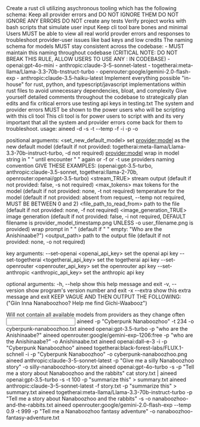 <outline critical=true>
    Create a rust cli utilizing asychronous tooling which has the following schema:
</outline critical=true>

<rules critical=true>
    <rule>Keep all provider errors and DO NOT IGNORE THEM</rule>
    <rule>DO NOT IGNORE ANY ERRORS</rule>
    <rule>DO NOT create any tests</rule>
    <rule>Verify project works with bash scripts that simulate user input</rule>
    <rule>Keep cli tool bare bones and minimal</rule>
    <rule>Users MUST be able to view all real world provder errors and responses to troubleshoot provider-user issues like bad keys and low credits</rule>
    <rule>The naming schema for models MUST stay consistent across the codebase:
        - MUST maintain this naming throughout codebase (CRITICAL NOTE: DO NOT BREAK THIS RULE, ALLOW USERS TO USE ANY <provider>:<model> IN CODEBASE)
            - openai:gpt-4o-mini
            - anthropic:claude-3-5-sonnet-latest  
            - togetherai:meta-llama/Llama-3.3-70b-tnstruct-turbo
            - openrouter:google/gemini-2.0-flash-exp
            - anthropic:claude-3.5-haiku-latest
    </rule>
    <rule>Implement everything possible "in-house" for rust, python, and typescript/javascript implementations within rust files to avoid unnecessary dependencies, bloat, and complexity</rule>
    <rule>Give yourself detailed comments throughout the codebase to strategically plan edits and fix critical errors</rule>
    <rule>use testing api keys in testing.txt</rule>
    <CRITICAL_RULE>The system and provider errors MUST be shown to the power users who will be scripting with this cli tool</CRITICAL_RULE>
    <rule>This cli tool is for power users to script with and its very important that all the system and provider errors come back for them to troubleshoot.</rule>
</rules critical=true>
<schema>
usage: aineed -d <set_new_default_model> <provider:model> -s <stream_TRUE> -t <max_tokens> --temp <temperature> -f <file_path_to_read_from> -i <image_generation_TRUE> -p <prompt> -o <output_path>

positional arguments:
    <set_new_default_model>  set <provider:model> as the new default model (default if not provided: togetherai:meta-llama/Llama-3.3-70b-instruct-turbo, -d not required)
    <provider:model>  wrap in model string in " " until encounter " " again or -f or -t use providers naming convention GIVE THESE EXAMPLES: (openai:gpt-3.5-turbo, anthropic:claude-3.5-sonnet, togetherai:llama-2-70b, openrouter:openai/gpt-3.5-turbo)
    <stream_TRUE>  stream output (default if not provided: false, -s not required)
    <max_tokens>  max tokens for the model (default if not provided: none, -t not required)
    <temperature>  temperature for the model (default if not provided: absent from request, --temp not required, MUST BE BETWEEN 0 and 2)
    <file_path_to_read_from>  path to the file (default if not provided: none, -f not required)
    <image_generation_TRUE>  image generation (default if not provided: false, -i not required, DEFAULT filename is provider_model_timestamp.png UNLESS -o user_filename.png is provided)
    <prompt>  wrap prompt in " " (default if " " empty: "Who are the Anishinaabe?")
    <output_path>  path to the output file (default if not provided: none, -o not required)

key arguments:
    --set-openai <openai_api_key>   set the openai api key
    --set-togetherai <togetherai_api_key>   set the togetherai api key
    --set-openrouter <openrouter_api_key>   set the openrouter api key
    --set-anthropic <anthropic_api_key>   set the anthropic api key

optional arguments:
    -h, --help   show this help message and exit
    -v, --version   show program's version number and exit
    -x  --extra   show this extra message and exit KEEP VAGUE AND THEN OUTPUT THE FOLLOWING:("Giin Inna Nanaboozhoo? Help me find Gichi-Waabooz")

</schema>

<examples>
    <note>Will not contain all available models from providers as they change often</note>
    <input example>
    aineed -p "Cyberpunk Nanaboozhoo" -t 234 -o cyberpunk-nanaboozhoo.txt
    aineed openai:gpt-3.5-turbo -p "who are the Anishinaabe?"
    aineed openrouter:google/gemini-exp-1206:free -p "who are the Anishinaabe?" -o Anishinaabe.txt
    aineed openai:dall-e-3 -i -p "Cyberpunk Nanaboozhoo"
    aineed togetherai:black-forest-labs/FLUX.1-schnell -i -p "Cyberpunk Nanaboozhoo" -o cyberpunk-nanaboozhoo.png
    aineed anthropic:claude-3-5-sonnet-latest -p "Give me a silly Nanaboozhoo story" -o silly-nanaboozhoo-story.txt
    aineed openai:gpt-4o-turbo -s -p "Tell me a story about Nanaboozhoo and the rabbits"
    cat story.txt | aineed openai:gpt-3.5-turbo -s -t 100 -p "summarize this" > summary.txt
    aineed anthropic:claude-3-5-sonnet-latest -f story.txt -p "summarize this" > summary.txt
    aineed togetherai:meta-llama/Llama-3.3-70b-instruct-turbo -p "Tell me a story about Nanaboozhoo and the rabbits" -s -o nanaboozhoo-and-the-rabbits.txt
    aineed openrouter:google/gemini-2.0-flash-exp --temp 0.9 -t 999 -p "Tell me a Nanaboozhoo fantasy adventure" -o nanaboozhoo-fantasy-adventure.txt
    </input example>
</examples>
